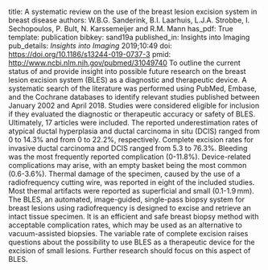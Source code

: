 title: A systematic review on the use of the breast lesion excision system in breast disease
authors: W.B.G. Sanderink, B.I. Laarhuis, L.J.A. Strobbe, I. Sechopoulos, P. Bult, N. Karssemeijer and R.M. Mann
has_pdf: True
template: publication
bibkey: sand19a
published_in: Insights into Imaging
pub_details: <i>Insights into Imaging</i> 2019;10:49
doi: https://doi.org/10.1186/s13244-019-0737-3
pmid: http://www.ncbi.nlm.nih.gov/pubmed/31049740
To outline the current status of and provide insight into possible future research on the breast lesion excision system (BLES) as a diagnostic and therapeutic device. A systematic search of the literature was performed using PubMed, Embase, and the Cochrane databases to identify relevant studies published between January 2002 and April 2018. Studies were considered eligible for inclusion if they evaluated the diagnostic or therapeutic accuracy or safety of BLES. Ultimately, 17 articles were included. The reported underestimation rates of atypical ductal hyperplasia and ductal carcinoma in situ (DCIS) ranged from 0 to 14.3% and from 0 to 22.2%, respectively. Complete excision rates for invasive ductal carcinoma and DCIS ranged from 5.3 to 76.3%. Bleeding was the most frequently reported complication (0-11.8%). Device-related complications may arise, with an empty basket being the most common (0.6-3.6%). Thermal damage of the specimen, caused by the use of a radiofrequency cutting wire, was reported in eight of the included studies. Most thermal artifacts were reported as superficial and small (0.1-1.9 mm). The BLES, an automated, image-guided, single-pass biopsy system for breast lesions using radiofrequency is designed to excise and retrieve an intact tissue specimen. It is an efficient and safe breast biopsy method with acceptable complication rates, which may be used as an alternative to vacuum-assisted biopsies. The variable rate of complete excision raises questions about the possibility to use BLES as a therapeutic device for the excision of small lesions. Further research should focus on this aspect of BLES.

